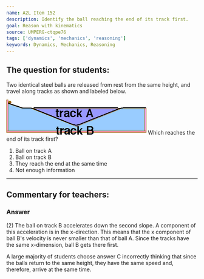 ```yaml
---
name: A2L Item 152
description: Identify the ball reaching the end of its track first.
goal: Reason with kinematics
source: UMPERG-ctqpe76
tags: ['dynamics', 'mechanics', 'reasoning']
keywords: Dynamics, Mechanics, Reasoning
---
```


## The question for students:

Two identical steel balls are released from rest from the same height,
and travel along tracks as shown and labeled below.

![Item152_fig1.gif](../images/Item152_fig1.gif)
Which reaches the end of its track first?

1. Ball on track A
2. Ball on track B
3. They reach the end at the same time
4. Not enough information



<hr/>

## Commentary for teachers:

### Answer

(2) The ball on track B accelerates down the second slope. A component
of this acceleration is in the x-direction. This means that the x
component of ball B's velocity is never smaller than that of ball A.
Since the tracks have the same x-dimension, ball B gets there first.

A large majority of students choose answer C incorrectly thinking that
since the balls return to the same height, they have the same speed and,
therefore, arrive at the same time.
